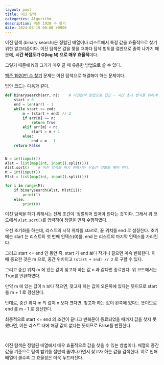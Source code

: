 ```yaml
---
layout: post
title: 이진 탐색
categories: Algorithm
description: 백준 1920 수 찾기
date: 2024-08-19 00:00 +0900
---
```

이진 탐색 (binary search)은 정렬된 배열이나 리스트에서 특정 값을 효율적으로 찾기 위한 알고리즘이다. 이진 탐색은 값을 찾을 때마다 탐색 범위를 절반으로 줄여 나가기 때문에, <b>시간 복잡도가 O(log N) 으로 매우 효율적</b>이다.

그렇기 때문에 N의 크기가 매우 클 때 유용한 방법으로 쓸 수 있다.

<a href="https://www.acmicpc.net/problem/1920">백준 1920번 수 찾기</a> 문제는 이진 탐색으로 해결해야 하는 문제이다.

답안 코드는 다음과 같다.

```python
def binarysearch(arr, n):    # 이진탐색 방법으로 접근 - 시간 초과 방지를 위하여
    start = 0
    end = len(arr) - 1
    while start <= end:
        m = (start + end) // 2
        if arr[m] == n:
            return True
        elif arr[m] < n:
            start = m + 1
        else:
            end = m - 1
    return False


N = int(input())
Alst = list(map(int, input().split()))
Alst.sort()    # 이진 탐색을 하기 위해서는 무조건 정렬을 해야 한다.
M = int(input())
Mlst = list(map(int, input().split()))

for i in range(M):
    if binarysearch(Alst, Mlst[i]):
        print(1)
    else:
        print(0)
```

이진 탐색을 하기 위해서는 전제 조건이 '정렬되어 있어야 한다는 것'이다. 그래서 위 코드에서 ```Alst.sort()```를 입력하여 정렬을 먼저 수행하였다.

우선 초기화를 하는데, 리스트의 시작 위치를 start로, 끝 위치를 end 로 설정한다. 초기에는 start 는 리스트의 첫 번째 인덱스(0)를, end 는 리스트의 마지막 인덱스를 가리킨다.

그리고 start &#60;&#61; end 인 동안 즉, start 가 end 보다 작거나 같으면 계속 반복한다. 이때 중요한 것은 m 으로, 중간 위치이고 ```(start + end) // 2``` 로 구할 수 있다.

그리고 중간 위치 m 에 있는 값이 찾고자 하는 값 n 과 같다면 종료한다. 위 코드에서는 True를 반환하였다.

만약 m 에 있는 값이 n 보다 작으면, 찾고자 하는 값이 오른쪽에 있다는 뜻이므로 start 를 m + 1 로 갱신한다.

반대로, 중간 위치 m 의 값이 n 보다 크다면, 찾고자 하는 값이 왼쪽에 있다는 뜻이므로 end 를 m - 1 로 갱신한다.

최종적으로 start &#60;&#61; end 의 조건이 끝나고 반복문이 종료되었을 때까지 값을 찾지 못했다면, 이는 리스트 내에 해당 값이 없다는 뜻이므로 False를 반환한다.

<br>

이진 탐색은 정렬된 배열에서 매우 효율적으로 값을 찾을 수 있는 방법이다. 배열의 중간값을 기준으로 탐색 범위를 절반씩 줄여나가면서 찾고자 하는 값을 검색한다. 이로 인해 배열이 클수록 그 효율성은 더욱 두드러진다.
